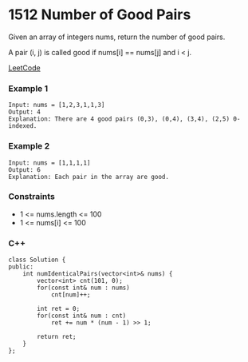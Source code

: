 # 1512 Number of Good Pairs

Given an array of integers nums, return the number of good pairs.

A pair (i, j) is called good if nums[i] == nums[j] and i < j.

[LeetCode](https://leetcode.cn/problems/number-of-good-pairs/)

### Example 1

```
Input: nums = [1,2,3,1,1,3]
Output: 4
Explanation: There are 4 good pairs (0,3), (0,4), (3,4), (2,5) 0-indexed.
```

### Example 2

```
Input: nums = [1,1,1,1]
Output: 6
Explanation: Each pair in the array are good.
```
 

### Constraints

* 1 <= nums.length <= 100
* 1 <= nums[i] <= 100

### C++ 

```
class Solution {
public:
    int numIdenticalPairs(vector<int>& nums) {
        vector<int> cnt(101, 0);
        for(const int& num : nums)
            cnt[num]++;
        
        int ret = 0;
        for(const int& num : cnt)
            ret += num * (num - 1) >> 1;

        return ret;
    }
};
```